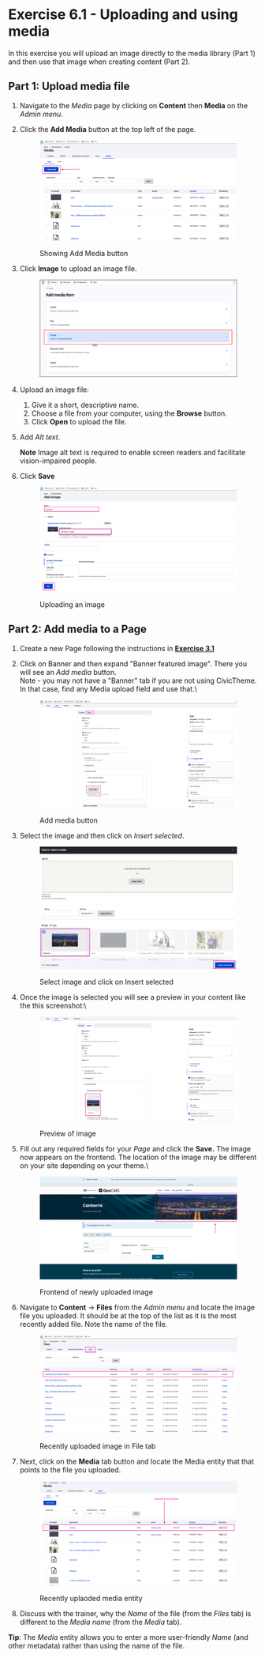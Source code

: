 # Exercise 6.1 - Uploading and using media

In this exercise you will upload an image directly to the media library (Part 1) and then use that image when creating content (Part 2).

## Part 1: Upload media file

1. Navigate to the _Media_ page by clicking on **Content** then **Media** on the _Admin menu_.
2.  Click the **Add Media** button at the top left of the page.

    <figure><img src="../.gitbook/assets/image (1) (1) (1) (1) (1) (1) (1) (1) (1).png" alt=""><figcaption><p>Showing Add Media button</p></figcaption></figure>
3.  Click **Image** to upload an image file.



    <figure><img src="../.gitbook/assets/Ex-6-1-Add-Image-0-b.png" alt=""><figcaption></figcaption></figure>
4. Upload an image file:
   1. Give it a short, descriptive name.
   2. Choose a file from your computer, using the **Browse** button.
   3. Click **Open** to upload the file.
5.  Add _Alt text_.

    **Note** Image alt text is required to enable screen readers and facilitate vision-impaired people.
6.  Click **Save**

    <figure><img src="../.gitbook/assets/image (2) (1) (1) (1) (1).png" alt=""><figcaption><p>Uploading an image</p></figcaption></figure>

## Part 2: Add media to a Page

1. Create a new Page following the instructions in [**Exercise 3.1**](../unit-3-managing-content-in-govcms/Exercise-3-1-Create-some-content.md)
2.  Click on Banner and then expand "Banner featured image". There you will see an _Add media_ button. \
    Note - you may not have a "Banner" tab if you are not using CivicTheme. In that case, find any Media upload field and use that.\


    <figure><img src="../.gitbook/assets/image (8) (1).png" alt=""><figcaption><p>Add media button</p></figcaption></figure>
3.  Select the image and then click on _Insert selected_.



    <figure><img src="../.gitbook/assets/image (6) (1).png" alt=""><figcaption><p>Select image and click on Insert selected</p></figcaption></figure>
4.  Once the image is selected you will see a preview in your content like the this screenshot:\


    <figure><img src="../.gitbook/assets/image (9) (1).png" alt=""><figcaption><p>Preview of image</p></figcaption></figure>
5.  Fill out any required fields for your _Page_ and click the **Save.** The image now appears on the frontend. The location of the image may be different on your site depending on your theme.\


    <figure><img src="../.gitbook/assets/image (10).png" alt=""><figcaption><p>Frontend of newly uploaded image</p></figcaption></figure>
6.  Navigate to **Content** → **Files** from the _Admin menu_ and locate the image file you uploaded. It should be at the top of the list as it is the most recently added file. Note the name of the file.

    <figure><img src="../.gitbook/assets/image (11).png" alt=""><figcaption><p>Recently uploaded image in File tab</p></figcaption></figure>
7.  Next, click on the **Media** tab button and locate the Media entity that that points to the file you uploaded.

    <figure><img src="../.gitbook/assets/image (12).png" alt=""><figcaption><p>Recently uplaoded media entity</p></figcaption></figure>
8. Discuss with the trainer, why the _Name_ of the file (from the _Files_ tab) is different to the _Media name_ (from the _Media_ tab).

**Tip**: The _Media_ entity allows you to enter a more user-friendly _Name_ (and other metadata) rather than using the name of the file.
